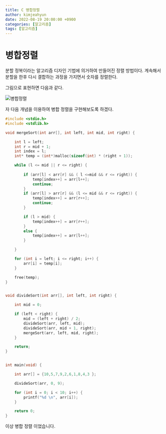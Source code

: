 ```yaml
---
title: C 병합정렬
author: kimjeahyun
date: 2022-08-19 20:00:00 +0900
categories: [알고리즘]
tags: [알고리즘]
---
```



# 병합정렬

분할 정복이라는 알고리즘 디자인 기법에 의거하여 만들어진 정렬 방법이다. 계속해서 분할을 한후 
다시 결합하는 과정을 가지면서 숫자를 정렬한다.


그림으로 표현하면 다음과 같다.

![병합정렬](../../img/cpp/structure/merge.png)

자 다음 개념을 이용하여 병합 정렬을 구현해보도록 하겠다.



```c
#include <stdio.h>
#include <stdlib.h>

void mergeSort(int arr[], int left, int mid, int right) {

	int l = left;
	int r = mid + 1;
	int index = l;
	int* temp = (int*)malloc(sizeof(int) * (right + 1));

	while (l <= mid || r <= right) {
		
		if (arr[l] < arr[r] && ( l <=mid && r <= right)) {
			temp[index++] = arr[l++];
			continue;
		}
		if (arr[l] > arr[r] && (l <= mid && r <= right)) {
			temp[index++] = arr[r++];
			continue;
		}

		if (l > mid) {
			temp[index++] = arr[r++];
		}
		else {
			temp[index++] = arr[l++];
		}

	}

	for (int i = left; i <= right; i++) {
		arr[i] = temp[i];
	}

	free(temp);
}


void divideSort(int arr[], int left, int right) {

	int mid = 0;

	if (left < right) {
		mid = (left + right) / 2;
		divideSort(arr, left, mid);
		divideSort(arr, mid + 1, right);
		mergeSort(arr, left, mid, right);
	}

	return;
}


int main(void) {

	int arr[] = {10,5,7,9,2,6,1,8,4,3 };

	divideSort(arr, 0, 9);

	for (int i = 0; i < 10; i++) {
		printf("%d \n", arr[i]);
	}

	return 0;
}
```

이상 병합 정렬 이었습니다.